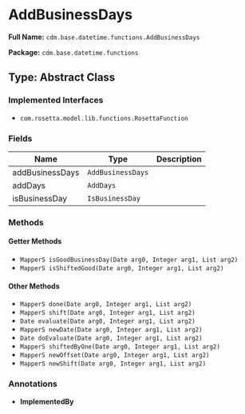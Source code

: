 # AddBusinessDays

**Full Name:** `cdm.base.datetime.functions.AddBusinessDays`

**Package:** `cdm.base.datetime.functions`

## Type: Abstract Class

### Implemented Interfaces

- `com.rosetta.model.lib.functions.RosettaFunction`

### Fields

| Name | Type | Description |
|------|------|-------------|
| addBusinessDays | `AddBusinessDays` |  |
| addDays | `AddDays` |  |
| isBusinessDay | `IsBusinessDay` |  |

### Methods

#### Getter Methods

- `MapperS isGoodBusinessDay(Date arg0, Integer arg1, List arg2)`
- `MapperS isShiftedGood(Date arg0, Integer arg1, List arg2)`

#### Other Methods

- `MapperS done(Date arg0, Integer arg1, List arg2)`
- `MapperS shift(Date arg0, Integer arg1, List arg2)`
- `Date evaluate(Date arg0, Integer arg1, List arg2)`
- `MapperS newDate(Date arg0, Integer arg1, List arg2)`
- `Date doEvaluate(Date arg0, Integer arg1, List arg2)`
- `MapperS shiftedByOne(Date arg0, Integer arg1, List arg2)`
- `MapperS newOffset(Date arg0, Integer arg1, List arg2)`
- `MapperS newShift(Date arg0, Integer arg1, List arg2)`

### Annotations

- **ImplementedBy**

